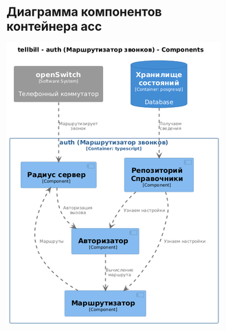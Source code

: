 # Диаграмма компонентов контейнера acc

![Диаграмма контейнера Аuth](c4-dsl/plantuml/png/structurizr-Component_auth.png "Диаграмма контейнера Аuth")
